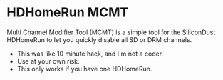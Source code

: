 # HDHomeRun MCMT
Multi Channel Modifier Tool (MCMT) is a simple tool for the SiliconDust HDHomeRun to let you quickly disable all SD or DRM channels.

- This was like 10 minute hack, and I'm not a coder.
- Use at your own risk.
- This only works if you have one HDHomeRun.
